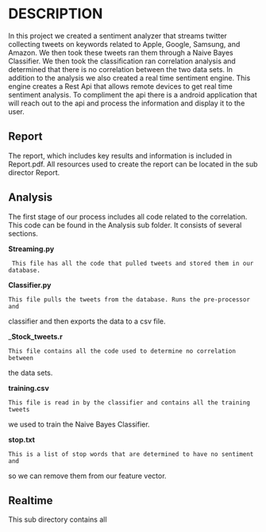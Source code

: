 DESCRIPTION 
=========== 

In this project we created a sentiment analyzer that streams twitter collecting
tweets on keywords related to Apple, Google, Samsung, and Amazon. We then took
these tweets ran them through a Naive Bayes Classifier. We then took the
classification ran correlation analysis and determined that there is no
correlation between the two data sets. In addition to the analysis we also
created a real time sentiment engine. This engine creates a Rest Api that
allows remote devices to get real time sentiment analysis. To compliment the
api there is a android application that will reach out to the api and process
the information and display it to the user.

Report
------

The report, which includes key results and information is included in
Report.pdf. All resources used to create the report can be located in the sub
director Report.

Analysis
--------

The first stage of our process includes all code related to the correlation. 
This code can be found in the Analysis sub folder. It consists of several sections.

__Streaming.py__
   
     This file has all the code that pulled tweets and stored them in our database.

__Classifier.py__

    This file pulls the tweets from the database. Runs the pre-processor and
classifier and then exports the data to a csv file.

___Stock_tweets.r__

    This file contains all the code used to determine no correlation between
the data sets.

__training.csv__

    This file is read in by the classifier and contains all the training tweets
we used to train the Naive Bayes Classifier.

__stop.txt__

    This is a list of stop words that are determined to have no sentiment and
so we can remove them from our feature vector.

Realtime
--------

This sub directory contains all
